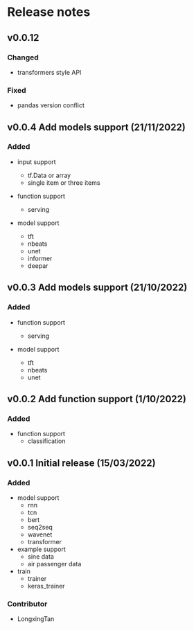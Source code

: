 # Release notes

## v0.0.12
### Changed
- transformers style API

### Fixed
- pandas version conflict


## v0.0.4 Add models support (21/11/2022)

### Added
- input support
    - tf.Data or array
    - single item or three items

- function support
    - serving

- model support
    - tft
    - nbeats
    - unet
    - informer
    - deepar

## v0.0.3 Add models support (21/10/2022)

### Added
- function support
    - serving

- model support
    - tft
    - nbeats
    - unet

## v0.0.2 Add function support (1/10/2022)

### Added
- function support
    - classification

## v0.0.1 Initial release (15/03/2022)

### Added
- model support
    - rnn
    - tcn
    - bert
    - seq2seq
    - wavenet
    - transformer
- example support
    - sine data
    - air passenger data
- train
    - trainer
    - keras_trainer

### Contributor
- LongxingTan
